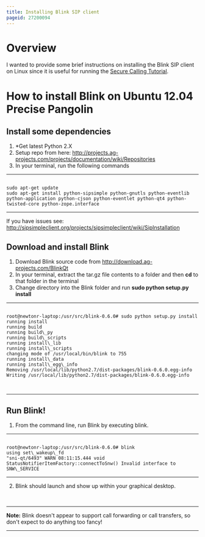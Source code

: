 ```yaml
---
title: Installing Blink SIP client
pageid: 27200094
---
```


Overview
========

I wanted to provide some brief instructions on installing the Blink SIP client on Linux since it is useful for running the [Secure Calling Tutorial](/Secure-Calling-Tutorial).

How to install Blink on Ubuntu 12.04 Precise Pangolin
=====================================================

Install some dependencies
-------------------------

1. \*Get latest Python 2.X
2. Setup repo from here: <http://projects.ag-projects.com/projects/documentation/wiki/Repositories>
3. In your terminal, run the following commands




---

  
  


```

sudo apt-get update
sudo apt-get install python-sipsimple python-gnutls python-eventlib python-application python-cjson python-eventlet python-qt4 python-twisted-core python-zope.interface

```



---

If you have issues see: <http://sipsimpleclient.org/projects/sipsimpleclient/wiki/SipInstallation>

Download and install Blink
--------------------------

1. Download Blink source code from <http://download.ag-projects.com/BlinkQt>
2. In your terminal, extract the tar.gz file contents to a folder and then **cd** to that folder in the terminal
3. Change directory into the Blink folder and run **sudo python setup.py install**




---

  
  


```

root@newtonr-laptop:/usr/src/blink-0.6.0# sudo python setup.py install
running install
running build
running build\_py
running build\_scripts
running install\_lib
running install\_scripts
changing mode of /usr/local/bin/blink to 755
running install\_data
running install\_egg\_info
Removing /usr/local/lib/python2.7/dist-packages/blink-0.6.0.egg-info
Writing /usr/local/lib/python2.7/dist-packages/blink-0.6.0.egg-info



```



---

Run Blink!
----------

1. From the command line, run Blink by executing blink.  





---

  
  


```

root@newtonr-laptop:/usr/src/blink-0.6.0# blink
using set\_wakeup\_fd
"sni-qt/6493" WARN 08:11:15.444 void StatusNotifierItemFactory::connectToSnw() Invalid interface to SNW\_SERVICE 

```



---
2. Blink should launch and show up within your graphical desktop.

 




---

**Note:**  Blink doesn't appear to support call forwarding or call transfers, so don't expect to do anything too fancy!

  



---


